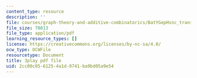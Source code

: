 ```yaml
---
content_type: resource
description: ''
file: courses/graph-theory-and-additive-combinatorics/BatYGepHsnc_transcript.pdf
file_size: 70813
file_type: application/pdf
learning_resource_types: []
license: https://creativecommons.org/licenses/by-nc-sa/4.0/
ocw_type: OCWFile
resourcetype: Document
title: 3play pdf file
uid: 2cc00c05-6125-4a1d-9741-ba9bd05a9e54
---
```

